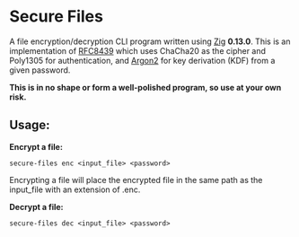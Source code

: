 # Secure Files
A file encryption/decryption CLI program written using [Zig](https://ziglang.org/) **0.13.0**. This is an implementation of [RFC8439](https://datatracker.ietf.org/doc/html/rfc8439) which uses ChaCha20 as the cipher and Poly1305 for authentication, and [Argon2](https://datatracker.ietf.org/doc/html/rfc9106) for key derivation (KDF) from a given password.

**This is in no shape or form a well-polished program, so use at your own risk.**

## Usage:
**Encrypt a file:**

    secure-files enc <input_file> <password>
Encrypting a file will place the encrypted file in the same path as the input_file with an extension of .enc.

**Decrypt a file:**

    secure-files dec <input_file> <password>


